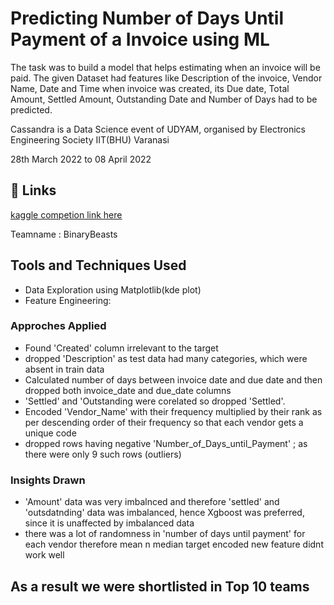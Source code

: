 
# Predicting Number of Days Until Payment of a Invoice using ML
The task was to build a model that helps estimating when an invoice will be paid.
The given Dataset had features like Description of the invoice, Vendor Name, Date and Time when invoice was created, its Due date, Total Amount, 
Settled Amount, Outstanding Date and Number of Days had to be predicted.

Cassandra is a Data Science event of UDYAM, organised by Electronics Engineering Society IIT(BHU) Varanasi

28th March 2022 to 08 April 2022 


## 🔗 Links
[kaggle competion link here](https://www.kaggle.com/competitions/cassandra-udyam-2022)

Teamname : BinaryBeasts

## Tools and Techniques Used
- Data Exploration using Matplotlib(kde plot)
- Feature Engineering:
### Approches Applied
- Found 'Created' column irrelevant to the target
- dropped 'Description' as test data had many categories, which were absent in train data
- Calculated number of days between invoice date and due date and then dropped both invoice_date and due_date columns
- 'Settled' and 'Outstanding were corelated so dropped 'Settled'.
- Encoded 'Vendor_Name' with their frequency multiplied by their rank as per descending order of their frequency so that each vendor gets a unique code
- dropped rows having negative 'Number_of_Days_until_Payment' ; as there were only 9 such rows (outliers)

### Insights Drawn
- 'Amount' data was very imbalnced and therefore 'settled' and 'outsdatnding' data was imbalanced, hence Xgboost was preferred, since it is unaffected by imbalanced data
- there was a lot of randomness in 'number of days until payment' for each vendor therefore mean n median target encoded new feature didnt work well


## As a result we were shortlisted in Top 10 teams
